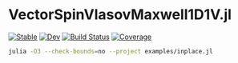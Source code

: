 # VectorSpinVlasovMaxwell1D1V.jl

[![Stable](https://img.shields.io/badge/docs-stable-blue.svg)](https://JuliaVlasov.github.io/VectorSpinVlasovMaxwell1D1V.jl/stable/)
[![Dev](https://img.shields.io/badge/docs-dev-blue.svg)](https://JuliaVlasov.github.io/VectorSpinVlasovMaxwell1D1V.jl/dev/)
[![Build Status](https://github.com/JuliaVlasov/VectorSpinVlasovMaxwell1D1V.jl/actions/workflows/CI.yml/badge.svg?branch=main)](https://github.com/JuliaVlasov/VectorSpinVlasovMaxwell1D1V.jl/actions/workflows/CI.yml?query=branch%3Amain)
[![Coverage](https://codecov.io/gh/JuliaVlasov/VectorSpinVlasovMaxwell1D1V.jl/branch/main/graph/badge.svg)](https://codecov.io/gh/JuliaVlasov/VectorSpinVlasovMaxwell1D1V.jl)


```bash
julia -O3 --check-bounds=no --project examples/inplace.jl
```
